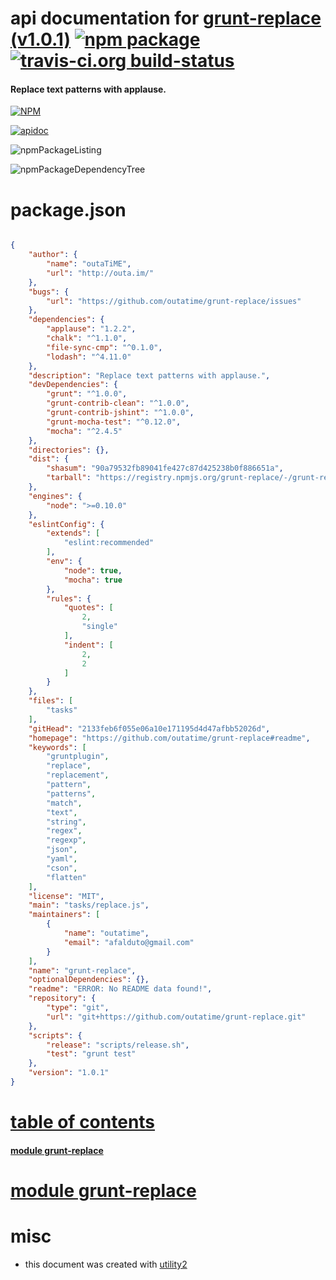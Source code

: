 # api documentation for  [grunt-replace (v1.0.1)](https://github.com/outatime/grunt-replace#readme)  [![npm package](https://img.shields.io/npm/v/npmdoc-grunt-replace.svg?style=flat-square)](https://www.npmjs.org/package/npmdoc-grunt-replace) [![travis-ci.org build-status](https://api.travis-ci.org/npmdoc/node-npmdoc-grunt-replace.svg)](https://travis-ci.org/npmdoc/node-npmdoc-grunt-replace)
#### Replace text patterns with applause.

[![NPM](https://nodei.co/npm/grunt-replace.png?downloads=true)](https://www.npmjs.com/package/grunt-replace)

[![apidoc](https://npmdoc.github.io/node-npmdoc-grunt-replace/build/screenCapture.buildNpmdoc.browser._2Fhome_2Ftravis_2Fbuild_2Fnpmdoc_2Fnode-npmdoc-grunt-replace_2Ftmp_2Fbuild_2Fapidoc.html.png)](https://npmdoc.github.io/node-npmdoc-grunt-replace/build/apidoc.html)

![npmPackageListing](https://npmdoc.github.io/node-npmdoc-grunt-replace/build/screenCapture.npmPackageListing.svg)

![npmPackageDependencyTree](https://npmdoc.github.io/node-npmdoc-grunt-replace/build/screenCapture.npmPackageDependencyTree.svg)



# package.json

```json

{
    "author": {
        "name": "outaTiME",
        "url": "http://outa.im/"
    },
    "bugs": {
        "url": "https://github.com/outatime/grunt-replace/issues"
    },
    "dependencies": {
        "applause": "1.2.2",
        "chalk": "^1.1.0",
        "file-sync-cmp": "^0.1.0",
        "lodash": "^4.11.0"
    },
    "description": "Replace text patterns with applause.",
    "devDependencies": {
        "grunt": "^1.0.0",
        "grunt-contrib-clean": "^1.0.0",
        "grunt-contrib-jshint": "^1.0.0",
        "grunt-mocha-test": "^0.12.0",
        "mocha": "^2.4.5"
    },
    "directories": {},
    "dist": {
        "shasum": "90a79532fb89041fe427c87d425238b0f886651a",
        "tarball": "https://registry.npmjs.org/grunt-replace/-/grunt-replace-1.0.1.tgz"
    },
    "engines": {
        "node": ">=0.10.0"
    },
    "eslintConfig": {
        "extends": [
            "eslint:recommended"
        ],
        "env": {
            "node": true,
            "mocha": true
        },
        "rules": {
            "quotes": [
                2,
                "single"
            ],
            "indent": [
                2,
                2
            ]
        }
    },
    "files": [
        "tasks"
    ],
    "gitHead": "2133feb6f055e06a10e171195d4d47afbb52026d",
    "homepage": "https://github.com/outatime/grunt-replace#readme",
    "keywords": [
        "gruntplugin",
        "replace",
        "replacement",
        "pattern",
        "patterns",
        "match",
        "text",
        "string",
        "regex",
        "regexp",
        "json",
        "yaml",
        "cson",
        "flatten"
    ],
    "license": "MIT",
    "main": "tasks/replace.js",
    "maintainers": [
        {
            "name": "outatime",
            "email": "afalduto@gmail.com"
        }
    ],
    "name": "grunt-replace",
    "optionalDependencies": {},
    "readme": "ERROR: No README data found!",
    "repository": {
        "type": "git",
        "url": "git+https://github.com/outatime/grunt-replace.git"
    },
    "scripts": {
        "release": "scripts/release.sh",
        "test": "grunt test"
    },
    "version": "1.0.1"
}
```



# <a name="apidoc.tableOfContents"></a>[table of contents](#apidoc.tableOfContents)

#### [module grunt-replace](#apidoc.module.grunt-replace)



# <a name="apidoc.module.grunt-replace"></a>[module grunt-replace](#apidoc.module.grunt-replace)



# misc
- this document was created with [utility2](https://github.com/kaizhu256/node-utility2)
